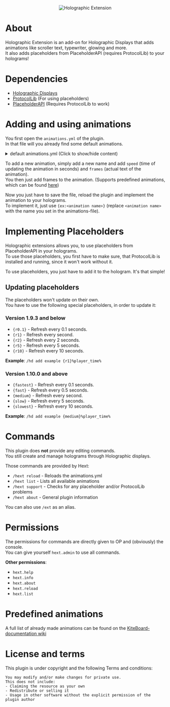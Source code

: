 <p align="center">
  <img src="https://www.spigotmc.org/attachments/screen-shot-2016-02-15-at-11-13-36-png.103584/" alt="Holographic Extension">
</p>

# About
Holographic Extension is an add-on for Holographic Displays that adds 
animations like scroller text, typewriter, glowing and more.  
It also adds placeholders from PlaceholderAPI (requires ProtocolLib) to your holograms!

# Dependencies
- [Holographic Displays](https://dev.bukkit.org/projects/holographic-displays)
- [ProtocolLib](https://www.spigotmc.org/resources/protocollib.1997/) (For using placeholders)
- [PlaceholderAPI](https://www.spigotmc.org/resources/placeholderapi.6245/) (Requires ProtocolLib to work)

# Adding and using animations
You first open the `animations.yml` of the plugin.  
In that file will you already find some default animations.

<details>
  <summary> default animations.yml (Click to show/hide content) </summary>
  
  ```yaml
  # *********************************
  # Holographic Extension Animations
  # *********************************
  # Animation Config File.
  # --> Find help on the spigot resource page.
  #
  example:
    speed: 0.1
    frames:
    - '<glow size=5 normal=&7&l start=&e&l middle=&6&l end=&e&l repeatfirst=10>Kite Holographic Extension</glow>'
  scroller:
    speed: 0.1
    frames:
    - '<scroll width=32 spacing=32>&cThis is a example scroller.</scroll>'
  typing:
    speed: 0.1
    frames:
    - "<typewriter pause=10 backwards=true>Kite Holographic Extension Example.</typewriter>"
  rainbow:
    speed: 0.1
    frames:
    - "<rainbow>Hey there, %player_name%</rainbow>"
  # NOTICE: To use these placeholders, you need PlaceholderAPI and correct extensions..
  # /papi ecloud download Player.
  # /papi ecloud download Server.
  ```
</details>

To add a new animation, simply add a new name and add `speed` (time of updating the animation in seconds) and `frames` (actual text 
of the animation).  
You then just add frames to the animation. (Supports predefined animations, which can be found 
[here](https://github.com/Niall7459/KiteBoard-Documentation/wiki/Animations))

Now you just have to save the file, reload the plugin and implement the animation to your holograms.  
To implement it, just use `{ex:<animation name>}` (replace `<animation name>` with the name you set in the animations-file).

# Implementing Placeholders
Holographic extensions allows you, to use placeholders from PlaceholderAPI in your holograms.  
To use those placeholders, you first have to make sure, that ProtocolLib is installed and running, since it won't work without it.

To use placeholders, you just have to add it to the hologram. It's that simple!

## Updating placeholders
The placeholders won't update on their own.  
You have to use the following special placeholders, in order to update it:

### Version 1.9.3 and below
- `{r0.1}` - Refresh every 0.1 seconds.
- `{r1}` - Refresh every second.
- `{r2}` - Refresh every 2 seconds.
- `{r5}` - Refresh every 5 seconds.
- `{r10}` - Refresh every 10 seconds.

**Example**: `/hd add example {r1}%player_time%`

### Version 1.10.0 and above
- `{fastest}` - Refresh every 0.1 seconds.
- `{fast}` - Refresh every 0.5 seconds.
- `{medium}` - Refresh every second.
- `{slow}` - Refresh every 5 seconds.
- `{slowest}` - Refresh every 10 seconds.

**Example**: `/hd add example {medium}%player_time%`

# Commands
This plugin does **not** provide any editing commands.  
You still create and manage holograms through Holographic displays.

Those commands are provided by Hext:
- `/hext reload` - Reloads the animations.yml
- `/hext list` - Lists all available animations
- `/hext support` - Checks for any placeholder and/or ProtocolLib problems
- `/hext about` - General plugin information

You can also use `/ext` as an alias.

# Permissions
The permissions for commands are directly given to OP and (obviously) the console.  
You can give yourself `hext.admin` to use all commands.

**Other permissions**:
- `hext.help`
- `hext.info`
- `hext.about`
- `hext.reload`
- `hext.list`

# Predefined animations
A full list of already made animations can be found on the 
[KiteBoard-documentation wiki](https://github.com/Niall7459/KiteBoard-Documentation/wiki/Animations)

# License and terms
This plugin is under copyright and the following Terms and conditions:  
```
You may modify and/or make changes for private use.
This does not include:
- Claiming the resource as your own
- Redistribute or selling it
- Usage in other software without the explicit permission of the plugin author
```
